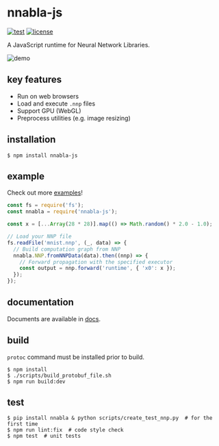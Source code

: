 # nnabla-js
[![test](https://github.com/nnabla/nnabla-js/actions/workflows/test.yaml/badge.svg)](https://github.com/nnabla/nnabla-js/actions/workflows/test.yaml)
[![license](https://img.shields.io/badge/license-Apache--2.0-blue)](https://github.com/nnabla/nnabla-js/blob/master/LICENSE)

A JavaScript runtime for Neural Network Libraries.

![demo](https://user-images.githubusercontent.com/72241882/163357484-4efd5533-1e80-45f0-9e9c-cd3bd3f4fd0b.gif)

## key features
- Run on web browsers
- Load and execute `.nnp` files
- Support GPU (WebGL)
- Preprocess utilities (e.g. image resizing)

## installation
```
$ npm install nnabla-js
```

## example
Check out more [examples](examples)!

```js
const fs = require('fs');
const nnabla = require('nnabla-js');

const x = [...Array(28 * 28)].map(() => Math.random() * 2.0 - 1.0);

// Load your NNP file
fs.readFile('mnist.nnp', (_, data) => {
  // Build computation graph from NNP
  nnabla.NNP.fromNNPData(data).then((nnp) => {
    // Forward propagation with the specified executor
    const output = nnp.forward('runtime', { 'x0': x });
  });
});
```

## documentation
Documents are available in [docs](docs).

## build
`protoc` command must be installed prior to build.

```
$ npm install
$ ./scripts/build_protobuf_file.sh
$ npm run build:dev
```

## test
```
$ pip install nnabla & python scripts/create_test_nnp.py  # for the first time
$ npm run lint:fix  # code style check
$ npm test  # unit tests
```
